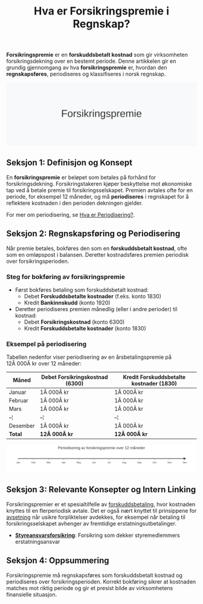 ﻿---
title: "Hva er Forsikringspremie i Regnskap?"
seoTitle: "Hva er Forsikringspremie i Regnskap?"
meta_description: '**Forsikringspremie** er en **forskuddsbetalt kostnad** som gir virksomheten forsikringsdekning over en bestemt periode. Denne artikkelen gir en grundig gjennom...'
slug: forsikringspremie
type: blog
layout: pages/single
---

**Forsikringspremie** er en **forskuddsbetalt kostnad** som gir virksomheten forsikringsdekning over en bestemt periode. Denne artikkelen gir en grundig gjennomgang av hva **forsikringspremie** er, hvordan den **regnskapsføres**, periodiseres og klassifiseres i norsk regnskap.

![Forsikringspremie Illustrasjon](forsikringspremie-image.svg)

## Seksjon 1: Definisjon og Konsept

En **forsikringspremie** er beløpet som betales på forhånd for forsikringsdekning. Forsikringstakeren kjøper beskyttelse mot økonomiske tap ved å betale premie til forsikringsselskapet. Premien avtales ofte for en periode, for eksempel 12 måneder, og må **periodiseres** i regnskapet for å reflektere kostnaden i den perioden dekningen gjelder.

For mer om periodisering, se [Hva er Periodisering?](/blogs/regnskap/hva-er-periodisering "Hva er Periodisering? Prinsipper og Praktiske Eksempler").

## Seksjon 2: Regnskapsføring og Periodisering

Når premie betales, bokføres den som en **forskuddsbetalt kostnad**, ofte som en omløpspost i balansen. Deretter kostnadsføres premien periodisk over forsikringsperioden.

### Steg for bokføring av forsikringspremie

* Først bokføres betaling som forskuddsbetalt kostnad:
  * Debet **Forskuddsbetalte kostnader** (f.eks. konto 1830)
  * Kredit **Bankinnskudd** (konto 1920)
* Deretter periodiseres premien månedlig (eller i andre perioder) til kostnad:
  * Debet **Forsikringskostnad** (konto 6300)
  * Kredit **Forskuddsbetalte kostnader** (konto 1830)

### Eksempel på periodisering

Tabellen nedenfor viser periodisering av en årsbetalingspremie på 12Â 000Â kr over 12 måneder:

| Måned    | Debet Forsikringskostnad (6300) | Kredit Forskuddsbetalte kostnader (1830) |
|----------|----------------------------------|------------------------------------------|
| Januar   | 1Â 000Â kr                         | 1Â 000Â kr                                 |
| Februar  | 1Â 000Â kr                         | 1Â 000Â kr                                 |
| Mars     | 1Â 000Â kr                         | 1Â 000Â kr                                 |
| –¦        | –¦                                | –¦                                        |
| Desember | 1Â 000Â kr                         | 1Â 000Â kr                                 |
| **Total**| **12Â 000Â kr**                    | **12Â 000Â kr**                            |

![Forsikringspremie Periodisering](forsikringspremie-periodisering-timeline.svg)

## Seksjon 3: Relevante Konsepter og Intern Linking

Forsikringspremier er et spesialtilfelle av [forskuddsbetaling](/blogs/regnskap/hva-er-forskuddsbetaling "Hva er Forskuddsbetaling? En komplett guide"), hvor kostnaden knyttes til en flerperiodisk avtale. Det er også nært knyttet til prinsippene for [avsetning](/blogs/regnskap/avsetning "Hva er Avsetning i Regnskap?") når usikre forpliktelser avdekkes, for eksempel når betaling til forsikringsselskapet avhenger av fremtidige erstatningsutbetalinger.

* **[Styreansvarsforsikring](/blogs/regnskap/styreansvarsforsikring "Hva er Styreansvarsforsikring? En Guide til Styremedlemsforsikring i Norge")**: Forsikring som dekker styremedlemmers erstatningsansvar

## Seksjon 4: Oppsummering

Forsikringspremie må regnskapsføres som forskuddsbetalt kostnad og periodiseres over forsikringsperioden. Korrekt bokføring sikrer at kostnaden matches mot riktig periode og gir et presist bilde av virksomhetens finansielle situasjon.











